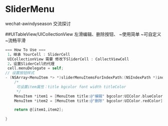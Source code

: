 # SliderMenu 
wechat-awindyseason
交流探讨

##UITableView/UICollectionView  左滑编辑、删除按钮、
~使用简单
~可自定义
~流畅平滑




```objective-C
=== How To Use === 
 1，继承 YourCell : SliderCell  
 UICollectionView 需要 修改下SliderCell : CollectViewCell
 2，设置SliderCell的代理
 cell.menuDelegate = self;
// 设置按钮样式
- (NSArray<MenuItem *> *)sliderMenuItemsForIndexPath:(NSIndexPath *)indexPath{
    /*
     可设置item属性：title bgcolor font width titleColor
     */
    MenuItem *item1 = [MenuItem title:@"编辑" bgcolor:UIColor.blueColor];
    MenuItem *item2 = [MenuItem title:@"删除" bgcolor:UIColor.redColor];

    return @[item1,item2];
    
}

```
